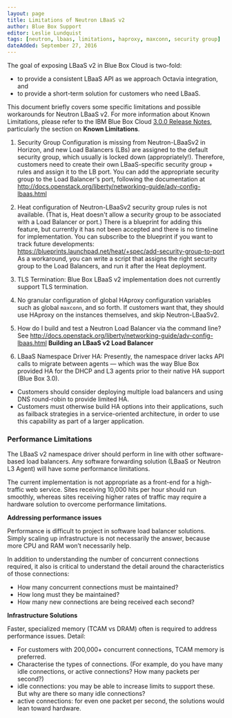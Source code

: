 ```yaml
---
layout: page
title: Limitations of Neutron LBaaS v2
author: Blue Box Support
editor: Leslie Lundquist
tags: [neutron, lbaas, limitations, haproxy, maxconn, security group]
dateAdded: September 27, 2016
---
```


The goal of exposing LBaaS v2 in Blue Box Cloud is two-fold:

 * to provide a consistent LBaaS API as we approach Octavia integration, and
 * to provide a short-term solution for customers who need LBaaS.
    
This document briefly covers some specific limitations and possible workarounds for Neutron LBaaS v2. For more information about Known Limitations, please refer to the IBM Blue Box Cloud [3.0.0 Release Notes](http://ibm-blue-box-help.github.io/help-documentation/gettingstarted/commontech/Customer_3.0.0_Release_Notes/), particularly the section on **Known Limitations**.

1) Security Group Configuration is missing from Neutron-LBaaSv2 in Horizon, and new Load Balancers (LBs) are assigned to the default security group, which usually is locked down (appropriately!). Therefore, customers need to create their own LBaaS-specific security group + rules and assign it to the LB port. You can add the appropriate security group to the Load Balancer's port, following the documentation at http://docs.openstack.org/liberty/networking-guide/adv-config-lbaas.html

2) Heat configuration of Neutron-LBaaSv2 security group rules is not available. (That is, Heat doesn't allow a security group to be associated with a Load Balancer or port.) There is a blueprint for adding this feature, but currently it has not been accepted and there is no timeline for implementation. You can subscribe to the blueprint if you want to track future developments: https://blueprints.launchpad.net/heat/+spec/add-security-group-to-port As a workaround, you can write a script that assigns the right security group to the Load Balancers, and run it after the Heat deployment.

3) TLS Termination: Blue Box LBaaS v2 implementation does not currently support TLS termination.

4) No granular configuration of global HAproxy configuration variables such as global `maxconn`, and so forth. If customers want that, they should use HAproxy on the instances themselves, and skip Neutron-LBaaSv2.

5) How do I build and test a Neutron Load Balancer via the command line? See http://docs.openstack.org/liberty/networking-guide/adv-config-lbaas.html **Building an LBaaS v2 Load Balancer**

6) LBaaS Namespace Driver HA: Presently, the namespace driver lacks API calls to migrate between agents — which was the way Blue Box provided HA for the DHCP and L3 agents prior to their native HA support (Blue Box 3.0).

 * Customers should consider deploying multiple load balancers and using DNS round-robin to provide limited HA.
 * Customers must otherwise build HA options into their applications, such as failback strategies in a service-oriented architecture, in order to use this capability as part of a larger application.

### Performance Limitations
The LBaaS v2 namespace driver should perform in line with other software-based load balancers. Any software forwarding solution (LBaaS or Neutron L3 Agent) will have some performance limitations.
 
The current implementation is not appropriate as a front-end for a high-traffic web service. Sites receiving 10,000 hits per hour should run smoothly, whereas sites receiving higher rates of traffic may require a hardware solution to overcome performance limitations.
 
**Addressing performance issues**

Performance is difficult to project in software load balancer solutions. Simply scaling up infrastructure is not necessarily the answer, because more CPU and RAM won’t necessarily help.
 
In addition to understanding the number of concurrent connections required, it also is critical to understand the detail around the characteristics of those connections:

 * How many concurrent connections must be maintained?
 * How long must they be maintained?
 * How many new connections are being received each second?

**Infrastructure Solutions**

Faster, specialized memory (TCAM vs DRAM) often is required to address performance issues. Detail:

 * For customers with 200,000+ concurrent connections, TCAM memory is preferred.
 * Characterise the types of connections. (For example, do you have many idle connections, or active connections? How many packets per second?)
  * idle connections: you may be able to increase limits to support these. But why are there so many idle connections?
  * active connections: for even one packet per second, the solutions would lean toward hardware.

